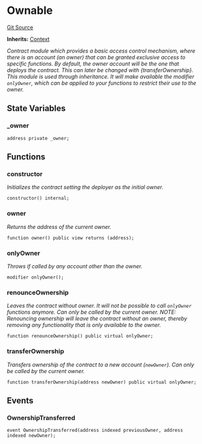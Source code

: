 # Ownable
[Git Source](https://github.com/larrythecucumber321/protocol/blob/77d337b8595ba96d069ded321419b36a61984170/contracts/plugins/mocks/vendor/EasyAuction.sol)

**Inherits:**
[Context](/contracts/plugins/mocks/vendor/EasyAuction.sol/abstract.Context.md)

*Contract module which provides a basic access control mechanism, where
there is an account (an owner) that can be granted exclusive access to
specific functions.
By default, the owner account will be the one that deploys the contract. This
can later be changed with {transferOwnership}.
This module is used through inheritance. It will make available the modifier
`onlyOwner`, which can be applied to your functions to restrict their use to
the owner.*


## State Variables
### _owner

```solidity
address private _owner;
```


## Functions
### constructor

*Initializes the contract setting the deployer as the initial owner.*


```solidity
constructor() internal;
```

### owner

*Returns the address of the current owner.*


```solidity
function owner() public view returns (address);
```

### onlyOwner

*Throws if called by any account other than the owner.*


```solidity
modifier onlyOwner();
```

### renounceOwnership

*Leaves the contract without owner. It will not be possible to call
`onlyOwner` functions anymore. Can only be called by the current owner.
NOTE: Renouncing ownership will leave the contract without an owner,
thereby removing any functionality that is only available to the owner.*


```solidity
function renounceOwnership() public virtual onlyOwner;
```

### transferOwnership

*Transfers ownership of the contract to a new account (`newOwner`).
Can only be called by the current owner.*


```solidity
function transferOwnership(address newOwner) public virtual onlyOwner;
```

## Events
### OwnershipTransferred

```solidity
event OwnershipTransferred(address indexed previousOwner, address indexed newOwner);
```

